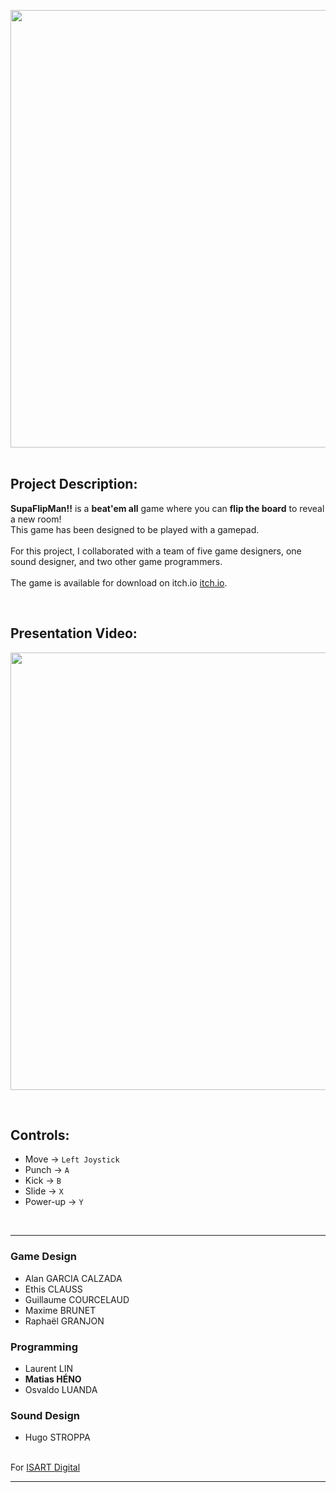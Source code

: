 <img src="ReadmeFiles/LogoSFM.png" style="width:700px;"/><br><br>

## Project Description:

**SupaFlipMan!!** is a **beat'em all** game where you can **flip the board** to reveal a new room! <br>
This game has been designed to be played with a gamepad.<br><br>
For this project, I collaborated with a team of five game designers, one sound designer, and two other game programmers.<br><br>
The game is available for download on itch.io [itch.io](https://noyacode.itch.io).

<br />

## Presentation Video:

[<img src="ReadmeFiles/screenshot.jpg" style="width:700px;"/>](https://www.youtube.com/watch?v=sBziByq9U3w)

<br />

## Controls:
- Move → ```Left Joystick```
- Punch → ```A```
- Kick → ```B```
- Slide → ```X```
- Power-up → ```Y```

<br />
<hr />

### Game Design
- Alan GARCIA CALZADA
- Ethis CLAUSS
- Guillaume COURCELAUD
- Maxime BRUNET
- Raphaël GRANJON

### Programming 
- Laurent LIN
- **Matias HÉNO**
- Osvaldo LUANDA

### Sound Design
- Hugo STROPPA <br><br>

For [ISART Digital](https://www.isart.com)

<hr />

